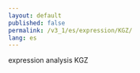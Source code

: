 ```yaml
---
layout: default
published: false
permalink: /v3_1/es/expression/KGZ/
lang: es
---
```


expression analysis KGZ
